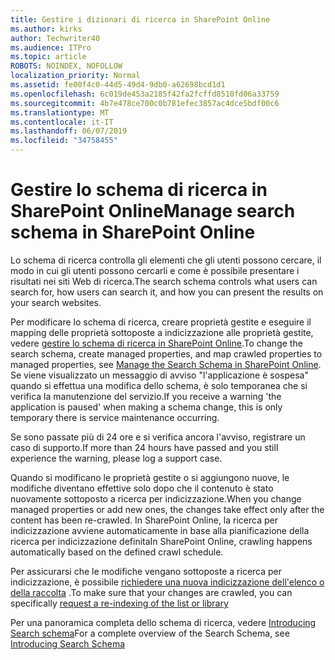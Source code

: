 ```yaml
---
title: Gestire i dizionari di ricerca in SharePoint Online
ms.author: kirks
author: Techwriter40
ms.audience: ITPro
ms.topic: article
ROBOTS: NOINDEX, NOFOLLOW
localization_priority: Normal
ms.assetid: fe00f4c0-44d5-49d4-9db0-a62698bcd1d1
ms.openlocfilehash: 6c019de453a2185f42fa2fcffd8510fd06a33759
ms.sourcegitcommit: 4b7e478ce700c0b781efec3857ac4dce5bdf00c6
ms.translationtype: MT
ms.contentlocale: it-IT
ms.lasthandoff: 06/07/2019
ms.locfileid: "34758455"
---
```

# <a name="manage-search-schema-in-sharepoint-online"></a><span data-ttu-id="c4b27-102">Gestire lo schema di ricerca in SharePoint Online</span><span class="sxs-lookup"><span data-stu-id="c4b27-102">Manage search schema in SharePoint Online</span></span>

<span data-ttu-id="c4b27-103">Lo schema di ricerca controlla gli elementi che gli utenti possono cercare, il modo in cui gli utenti possono cercarli e come è possibile presentare i risultati nei siti Web di ricerca.</span><span class="sxs-lookup"><span data-stu-id="c4b27-103">The search schema controls what users can search for, how users can search it, and how you can present the results on your search websites.</span></span> 

<span data-ttu-id="c4b27-104">Per modificare lo schema di ricerca, creare proprietà gestite e eseguire il mapping delle proprietà sottoposte a indicizzazione alle proprietà gestite, vedere [gestire lo schema di ricerca in SharePoint Online](https://docs.microsoft.com/sharepoint/manage-search-schema).</span><span class="sxs-lookup"><span data-stu-id="c4b27-104">To change the search schema, create managed properties, and map crawled properties to managed properties, see [Manage the Search Schema in SharePoint Online](https://docs.microsoft.com/sharepoint/manage-search-schema).</span></span> <span data-ttu-id="c4b27-105">Se viene visualizzato un messaggio di avviso "l'applicazione è sospesa" quando si effettua una modifica dello schema, è solo temporanea che si verifica la manutenzione del servizio.</span><span class="sxs-lookup"><span data-stu-id="c4b27-105">If you receive a warning 'the application is paused' when making a schema change, this is only temporary there is service maintenance occurring.</span></span> 

<span data-ttu-id="c4b27-106">Se sono passate più di 24 ore e si verifica ancora l'avviso, registrare un caso di supporto.</span><span class="sxs-lookup"><span data-stu-id="c4b27-106">If more than 24 hours have passed and you still experience the warning, please log a support case.</span></span>

<span data-ttu-id="c4b27-107">Quando si modificano le proprietà gestite o si aggiungono nuove, le modifiche diventano effettive solo dopo che il contenuto è stato nuovamente sottoposto a ricerca per indicizzazione.</span><span class="sxs-lookup"><span data-stu-id="c4b27-107">When you change managed properties or add new ones, the changes take effect only after the content has been re-crawled.</span></span> <span data-ttu-id="c4b27-108">In SharePoint Online, la ricerca per indicizzazione avviene automaticamente in base alla pianificazione della ricerca per indicizzazione definita</span><span class="sxs-lookup"><span data-stu-id="c4b27-108">In SharePoint Online, crawling happens automatically based on the defined crawl schedule.</span></span>

<span data-ttu-id="c4b27-109">Per assicurarsi che le modifiche vengano sottoposte a ricerca per indicizzazione, è possibile [richiedere una nuova indicizzazione dell'elenco o della raccolta](https://docs.microsoft.com/sharepoint/manage-search-schema#request-re-indexing-of-a-document-library-or-list) .</span><span class="sxs-lookup"><span data-stu-id="c4b27-109">To make sure that your changes are crawled, you can specifically [request a re-indexing of the list or library](https://docs.microsoft.com/sharepoint/manage-search-schema#request-re-indexing-of-a-document-library-or-list)</span></span> 

<span data-ttu-id="c4b27-110">Per una panoramica completa dello schema di ricerca, vedere [Introducing Search schema](https://blogs.technet.microsoft.com/tothesharepoint/2012/11/25/introducing-search-schema-for-sharepoint-2013/)</span><span class="sxs-lookup"><span data-stu-id="c4b27-110">For a complete overview of the Search Schema, see [Introducing Search Schema](https://blogs.technet.microsoft.com/tothesharepoint/2012/11/25/introducing-search-schema-for-sharepoint-2013/)</span></span> 

